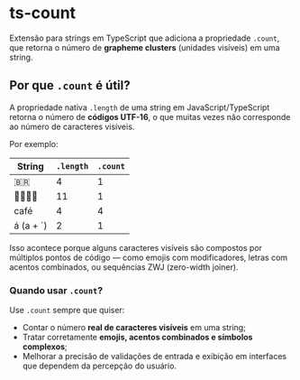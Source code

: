 # ts-count

Extensão para strings em TypeScript que adiciona a propriedade `.count`, que
retorna o número de **grapheme clusters** (unidades visíveis) em uma string.

## Por que `.count` é útil?

A propriedade nativa `.length` de uma string em JavaScript/TypeScript retorna o
número de **códigos UTF-16**, o que muitas vezes não corresponde ao número de
caracteres visíveis.

Por exemplo:

| String    | `.length` | `.count` |
| --------- | --------- | -------- |
| 🇧🇷        | 4         | 1        |
| 👨‍👩‍👧‍👦  | 11        | 1        |
| café      | 4         | 4        |
| á (a + ´) | 2         | 1        |

Isso acontece porque alguns caracteres visíveis são compostos por múltiplos
pontos de código — como emojis com modificadores, letras com acentos combinados,
ou sequências ZWJ (zero-width joiner).

### Quando usar `.count`?

Use `.count` sempre que quiser:

- Contar o número **real de caracteres visíveis** em uma string;
- Tratar corretamente **emojis, acentos combinados e símbolos complexos**;
- Melhorar a precisão de validações de entrada e exibição em interfaces que
  dependem da percepção do usuário.
